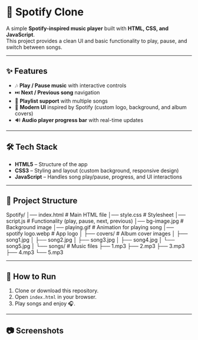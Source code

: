 # 🎵 Spotify Clone

A simple **Spotify-inspired music player** built with **HTML, CSS, and JavaScript**.  
This project provides a clean UI and basic functionality to play, pause, and switch between songs.

---

## ✨ Features
- 🎶 **Play / Pause music** with interactive controls  
- ⏭️ **Next / Previous song** navigation  
- 📂 **Playlist support** with multiple songs  
- 🎨 **Modern UI** inspired by Spotify (custom logo, background, and album covers)  
- 🔊 **Audio player progress bar** with real-time updates  

---

## 🛠️ Tech Stack
- **HTML5** – Structure of the app  
- **CSS3** – Styling and layout (custom background, responsive design)  
- **JavaScript** – Handles song play/pause, progress, and UI interactions  

---

## 📂 Project Structure
Spotify/
│── index.html # Main HTML file
│── style.css # Stylesheet
│── script.js # Functionality (play, pause, next, previous)
│── bg-image.jpg # Background image
│── playing.gif # Animation for playing song
│── spotify logo.webp # App logo
│
├── covers/ # Album cover images
│ ├── song1.jpg
│ ├── song2.jpg
│ ├── song3.jpg
│ ├── song4.jpg
│ └── song5.jpg
│
└── songs/ # Music files
├── 1.mp3
├── 2.mp3
├── 3.mp3
├── 4.mp3
└── 5.mp3


---

## 🚀 How to Run
1. Clone or download this repository.  
2. Open `index.html` in your browser.  
3. Play songs and enjoy 🎧.  

---

## 📷 Screenshots

